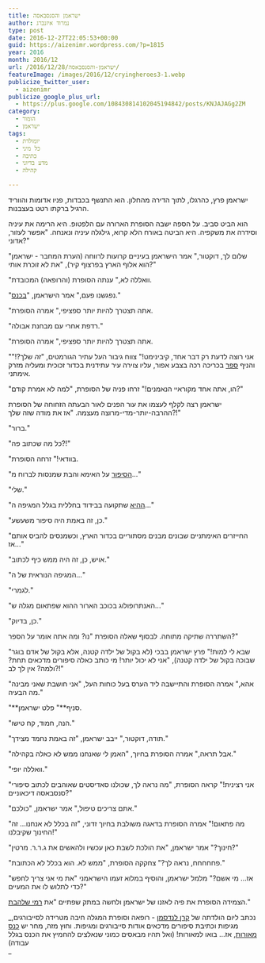 ```yaml
---
title: ישראמן והסנסבאסה
author: נמרוד איזנברג
type: post
date: 2016-12-27T22:05:53+00:00
guid: https://aizenimr.wordpress.com/?p=1815
year: 2016
month: 2016/12
url: /2016/12/28/ישראמן-והסנסבאסה/
featureImage: /images/2016/12/cryingheroes3-1.webp
publicize_twitter_user:
  - aizenimr
publicize_google_plus_url:
  - https://plus.google.com/108430814102045194842/posts/KNJAJAGg2ZM
category:
  - הומור
  - ישראמן
tags:
  - יומולדת
  - כל מיני
  - כתיבה
  - מדע בדיוני
  - קהילה

---
```

ישראמן פרץ, כהרגלו, לתוך הדירה מהחלון. הוא התנשף בכבדות, פניו אדומות והווריד הרגיל ברקתו רטט בעצבנות.

הוא הביט סביב. על הספה ישבה הסופרת הארורה עם הלפטופ. היא הרימה את עיניה וסידרה את משקפיה. היא הביטה באורח הלא קרוא, גילגלה עיניה ונאנחה. "אפשר לעזור, אדוני?"

"שלום לך, דוקטור," אמר הישראמן בעיניים קרועות לרווחה (הערת המחבר - ישראמן הוא אלוף הארץ בפרצוף קיר), "את לא זוכרת אותי?"

"וואללה לא," ענתה הסופרת (והרופאה) המכובדת.

"נפגשנו פעם," אמר הישראמן, "[בכנס][1]."

"אתה תצטרך להיות יותר ספציפי," אמרה הסופרת.

"רדפת אחרי עם מבחנת אבולה."

"אתה תצטרך להיות יותר ספציפי," אמרה הסופרת.

"אני רוצה לדעת רק דבר אחד, קיבינימט!" צווח גיבור העל עתיר הגורמטים, "_זה_ שלך?!" והניף [ספר][2] בכריכה רכה בצבע אפור, עליו צוירה עיר עתידנית בכדור זכוכית ומעליה מזרק אימתני.

"הו, אתה אחד מקוראיי הנאמנים!" זרחו פניה של הסופרת, "למה לא אמרת קודם?"

ישראמן רצה לקלף לעצמו את עור הפנים לאור הבעתה הזחוחה של הסופרת ההרבה-יותר-מדי-מרוצה מעצמה. "אז את מודה שזה שלך?!"

"ברור."

"כל מה שכתוב פה?!"

"בוודאי!" זרחה הסופרת.

"[הסיפור][3] על האימא והבת שמנסות לברוח מ..."

"שלי."

"[ההיא][4] שתקועה בבידוד בחללית בגלל המגיפה ה..."

"כן, זה באמת היה סיפור משעשע."

"החייזרים האימתניים שבונים מבנים מסתוריים בכדור הארץ, וכשמנסים להביס אותם אז..."

"אויש, כן, זה היה ממש כיף לכתוב."

"המגיפה הנוראית של ה..."

"לגמרי."

"האנתרופולוג בכוכב הארור ההוא שפתאום מגלה ש..."

"כן, בדיוק."

השתררה שתיקה מתוחה. לבסוף שאלה הסופרת "נו? ומה אתה אומר על הספר?"

"שבא לי למות!" פרץ ישראמן בבכי (לא בקול של ילדה קטנה, אלא בקול של אדם בוגר שבוכה בקול של ילדה קטנה), "אני לא יכול יותר! מי כותב כאלה סיפורים מדכאים תחת? ולמה? אין לך לב?!"

"אהא," אמרה הסופרת והתיישבה ליד הערס בעל כוחות העל, "אני חושבת שאני מבינה מה הבעיה."

"\*\*סניף\*\*" פלט ישראמן.

"הנה, חמוד, קח טישו."

"תודה, דוקטור," ייבב ישראמן, "זה באמת נחמד מצידך."

"אבל תראה," אמרה הסופרת בחיוך, "האמן לי שאנחנו ממש לא כאלה בקהילה."

"וואללה יופי."

"אני רצינית!" קראה הסופרת, "מה נראה לך, שכולנו סאדיסטים שאוהבים לכתוב סיפורי סנסבאסה דיכאוניים?"

"אתם צריכים טיפול," אמר ישראמן, "כולכם."

"מה פתאום!" אמרה הסופרת בדאגה משולבת בחיוך זדוני, "זה בכלל לא אנחנו... זה החינוך שקיבלנו!"

"חינוך?" אמר ישראמן, "את הולכת לשבת כאן עכשיו ולהאשים את ג.ר.ר. מרטין?"

"פחחחחח, נראה לך?" צחקקה הסופרת, "ממש לא. הוא בכלל לא הכתובת."

"אז... מי אשם?" מלמל ישראמן, והוסיף במלוא זעמו הישראמני "את מי אני צריך לחפש כדי לתלוש לו את המעיים?"

הצמידה הסופרת את פיה לאזנו של ישראמן ולחשה במתק שפתיים "את [רמי שלהבת][5]."

_נכתב ליום הולדתה של [קרן לנדסמן][6] - רופאה וסופרת המגלה חיבה מטרידה לסייבורגים, מגיפות וכתיבת סיפורים מדכאים אודות סייבורגים ומגיפות. וחוץ מזה, מחר יש <a href="http://meorot.sf-f.org.il/2016/" target="_blank" rel="noopener noreferrer">כנס מאורות</a>, אז... בואו למאורות! (ואל תהיו מבאסים כמוני שנאלצים להחמיץ את הכנס בגלל עבודה)  
_

 [1]: /2016/04/13/%d7%99%d7%a9%d7%a8%d7%90-%d7%9b%d7%a0%d7%a1/
 [2]: http://www.blipanika.co.il/?p=3486
 [3]: http://www.sf-f.org.il/sf-f/old_site/story_1576.html
 [4]: http://www.blipanika.co.il/?p=1774
 [5]: http://www.blipanika.co.il/
 [6]: http://www.realitybugs.me/